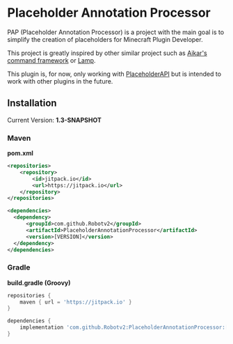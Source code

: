 # Placeholder Annotation Processor

PAP (Placeholder Annotation Processor) is a project with the main goal is to simplify the creation of placeholders for Minecraft Plugin Developer. 

This project is greatly inspired by other similar project such as [Aikar's command framework](https://github.com/aikar/commands) or [Lamp](https://github.com/Revxrsal/lamp).

This plugin is, for now, only working with [PlaceholderAPI](https://www.spigotmc.org/resources/placeholderapi.6245/#:~:text=PlaceholderAPI%20is%20a%20plugin%20for%20Spigot%20servers%20that,be%20downloaded%20in-game%20through%20the%20PAPI%20Expansion%20Cloud.) but is intended to work with other plugins in the future.


## Installation

Current Version: **1.3-SNAPSHOT**

### Maven

**pom.xml**

  ``` xml
  <repositories>
      <repository>
          <id>jitpack.io</id>
          <url>https://jitpack.io</url>
      </repository>
  </repositories>

  <dependencies>
	<dependency>
	    <groupId>com.github.Robotv2</groupId>
	    <artifactId>PlaceholderAnnotationProcessor</artifactId>
	    <version>[VERSION]</version>
	</dependency>
  </dependencies>
  ```

### Gradle

**build.gradle (Groovy)**

```groovy
repositories {
    maven { url = 'https://jitpack.io' }
}

dependencies {
    implementation 'com.github.Robotv2:PlaceholderAnnotationProcessor:[VERSION]'
}
```
